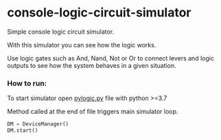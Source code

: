 # console-logic-circuit-simulator

Simple console logic circuit simulator.

With this simulator you can see how the logic works.

Use logic gates such as And, Nand, Not or Or to connect levers and logic outputs to see how the system behaves in a given situation.

### How to run:

To start simulator open [pylogic.py](pylogic.py) file with python >=3.7

Method called at the end of file triggers main simulator loop.

```python
DM = DeviceManager()
DM.start()
```
